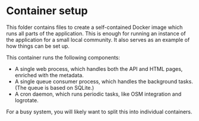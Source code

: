 # Container setup

This folder contains files to create a self-contained Docker image which runs all parts of the application.
This is enough for running an instance of the application for a small local community.
It also serves as an example of how things can be set up.

This container runs the following components:

- A single web process, which handles both the API and HTML pages, enriched with the metadata.
- A single queue consumer process, which handles the background tasks.  (The queue is based on SQLite.)
- A cron daemon, which runs periodic tasks, like OSM integration and logrotate.

For a busy system, you will likely want to split this into individual containers.
